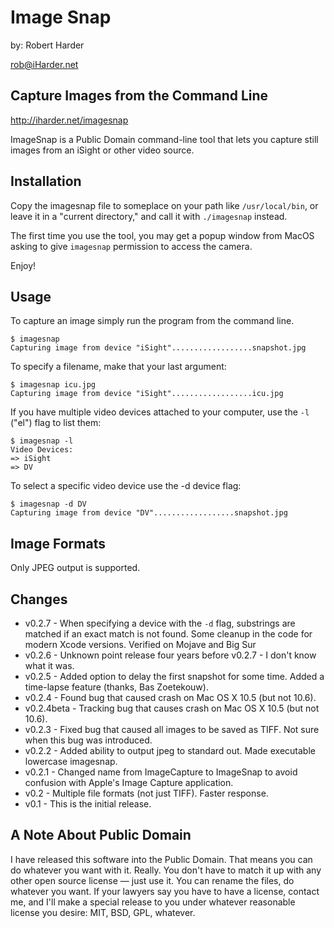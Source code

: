 # Image Snap

by: Robert Harder

rob@iHarder.net

## Capture Images from the Command Line

http://iharder.net/imagesnap

ImageSnap is a Public Domain command-line tool that lets you capture still
images from an iSight or other video source.

## Installation

Copy the imagesnap file to someplace on your path like `/usr/local/bin`, or
leave it in a "current directory," and call it with `./imagesnap` instead.

The first time you use the tool, you may get a popup window from MacOS 
asking to give `imagesnap` permission to access the camera.

Enjoy!

## Usage
To capture an image simply run the program from the command line.

```
$ imagesnap
Capturing image from device "iSight"..................snapshot.jpg
````

To specify a filename, make that your last argument:

```
$ imagesnap icu.jpg
Capturing image from device "iSight"..................icu.jpg
```

If you have multiple video devices attached to your computer, use the `-l`
("el") flag to list them:

```
$ imagesnap -l
Video Devices:
=> iSight
=> DV
```

To select a specific video device use the -d device flag:

```
$ imagesnap -d DV
Capturing image from device "DV"..................snapshot.jpg
```

## Image Formats

Only JPEG output is supported. 

## Changes

  * v0.2.7 - When specifying a device with the `-d` flag, substrings are matched if an exact match is not found.  Some cleanup in the code for modern Xcode versions.  Verified on Mojave and Big Sur
  * v0.2.6 - Unknown point release four years before v0.2.7 - I don't know what it was. 
  * v0.2.5 - Added option to delay the first snapshot for some time. Added a time-lapse feature (thanks, Bas Zoetekouw).
  * v0.2.4 - Found bug that caused crash on Mac OS X 10.5 (but not 10.6).
  * v0.2.4beta - Tracking bug that causes crash on Mac OS X 10.5 (but not 10.6).
  * v0.2.3 - Fixed bug that caused all images to be saved as TIFF. Not sure when this bug was introduced.
  * v0.2.2 - Added ability to output jpeg to standard out. Made executable lowercase imagesnap.
  * v0.2.1 - Changed name from ImageCapture to ImageSnap to avoid confusion with Apple's Image Capture application.
  * v0.2 - Multiple file formats (not just TIFF). Faster response.
  * v0.1 - This is the initial release.

## A Note About Public Domain

I have released this software into the Public Domain. That means you can do
whatever you want with it. Really. You don't have to match it up with any other
open source license — just use it. You can rename the files, do whatever you
want. If your lawyers say you have to have a license, contact me, and I'll make
a special release to you under whatever reasonable license you desire: MIT, BSD,
GPL, whatever.
